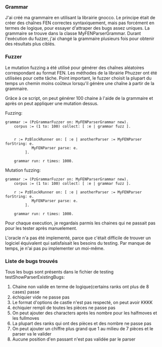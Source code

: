 ### Grammar

J'ai créé ma grammaire en utilisant la librairie gnocco. Le principe était de créer des chaînes FEN correctes syntaxiquement, mais pas forcément en termes de logique, pour essayer d'attraper des bugs assez uniques. La grammaire se trouve dans la classe MyFENParserGrammar. Durant l'exécution du fuzzer, j'ai changé la grammaire plusieurs fois pour obtenir des résultats plus ciblés.

### Fuzzer

Le mutation fuzzing a été utilisé pour générer des chaînes aléatoires correspondant au format FEN. Les méthodes de la librairie Phuzzer ont été utilisées pour cette tâche.
Point important, le fuzzer choisit la plupart du temps un chemin moins coûteux lorsqu'il génère une chaîne à partir de la grammaire.

Grâce à ce script, on peut générer 100 chaine à l'aide de la grammaire et après on peut appliquer une mutation dessus.

Fuzzing:

```
grammar := (PzGrammarFuzzer on: MyFENParserGrammar new).
	corpus := (1 to: 100) collect: [ :e | grammar fuzz ].


	r := PzBlockRunner on: [ :e | anotherParser := MyFENParser forString: e.
			MyFENParser parse: e.
		 ].

	grammar run: r times: 1000.
```

Mutation fuzzing:

```
grammar := (PzGrammarFuzzer on: MyFENParserGrammar new).
	corpus := (1 to: 100) collect: [ :e | grammar fuzz ].

	r := PzBlockRunner on: [ :e | anotherParser := MyFENParser forString: e.
			MyFENParser parse: e.
		 ].

	grammar run: r times: 1000.
```

Pour chaque execution, je regardais parmis les chaines qui ne passait pas pour les tester après manuelement.

L'oracle n'a pas été implementé, parce que c'était difficile de trouver un logiciel équivalent qui satisfaisait les besoins du testing. Par manque de temps, je n'ai pas pu implementer un moi-même.

### Liste de bugs trouvés

Tous les bugs sont présents dans le fichier de testing testShowParserExistingBugs:

1. Chaine non valide en terme de logique(certains ranks ont plus de 8 cases) passe
2. échiquier vide ne passe pas
3. Le format d'options de castle n'est pas respecté, on peut avoir KKKK
4. échiquier rempli de toutes les pièces ne passe pas
5. On peut ajouter des characters après les nombre pour les halfmoves et les fullmoves
6. La plupart des ranks qui ont des pièces et des nombre ne passe pas
7. On peut ajouter un chiffre plus grand que 1 au milieu de 7 pièces et le parser va le valider
8. Aucune position d'en passant n'est pas validée par le parser
